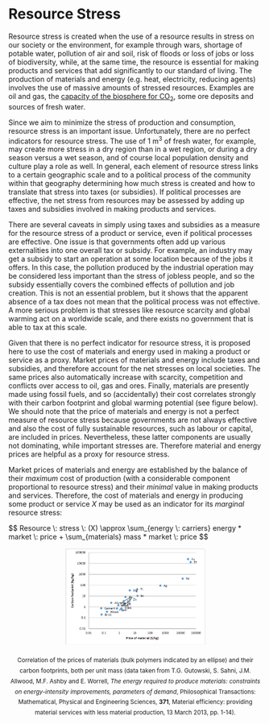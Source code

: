# Resource Stress

Resource stress is created when the use of a resource results in stress on our society or the environment,
for example through wars, shortage of potable water, pollution of air and soil, risk of floods or loss of
jobs or loss of biodiversity, while, at the same time, the resource is essential for making products and
services that add significantly to our standard of living. The production of materials and energy (e.g.
heat, electricity, reducing agents) involves the use of massive amounts of stressed resources. Examples
are oil and gas, the [capacity of the biosphere for CO<sub>2</sub>](https://njeapp2.github.io/RWE-Track/Atom3/Page3), some ore deposits and sources of fresh water.

Since we aim to minimize the stress of production and consumption, resource stress is an important
issue. Unfortunately, there are no perfect indicators for resource stress. The use of 1 m<sup>3</sup> of fresh water,
for example, may create more stress in a dry region than in a wet region, or during a dry season versus
a wet season, and of course local population density and culture play a role as well. In general, each
element of resource stress links to a certain geographic scale and to a political process of the
community within that geography determining how much stress is created and how to translate that
stress into taxes (or subsidies). If political processes are effective, the net stress from resources may be
assessed by adding up taxes and subsidies involved in making products and services.

There are several caveats in simply using taxes and subsidies as a measure for the resource stress of a
product or service, even if political processes are effective. One issue is that governments often add up
various externalities into one overall tax or subsidy. For example, an industry may get a subsidy to start
an operation at some location because of the jobs it offers. In this case, the pollution produced by the
industrial operation may be considered less important than the stress of jobless people, and so the
subsidy essentially covers the combined effects of pollution and job creation. This is not an essential
problem, but it shows that the apparent absence of a tax does not mean that the political process was
not effective. A more serious problem is that stresses like resource scarcity and global warming act on a
worldwide scale, and there exists no government that is able to tax at this scale.

Given that there is no perfect indicator for resource stress, it is proposed here to use the cost of
materials and energy used in making a product or service as a proxy. Market prices of materials and
energy include taxes and subsidies, and therefore account for the net stresses on local societies. The
same prices also automatically increase with scarcity, competition and conflicts over access to oil, gas
and ores. Finally, materials are presently made using fossil fuels, and so (accidentally) their cost
correlates strongly with their carbon footprint and global warming potential (see figure below). We
should note that the price of materials and energy is not a perfect measure of resource stress because
governments are not always effective and also the cost of fully sustainable resources, such as labour or
capital, are included in prices. Nevertheless, these latter components are usually not dominating, while
important stresses are. Therefore material and energy prices are helpful as a proxy for resource stress.

Market prices of materials and energy are established by the balance of their *maximum* cost of
production (with a considerable component proportional to resource stress) and their *minimal* value in
making products and services. Therefore, the cost of materials and energy in producing some product
or service *X* may be used as an indicator for its *marginal* resource stress:

<!-- ```html -->
<html>
  <head>
    <script src="https://polyfill.io/v3/polyfill.min.js?features=es6"></script>
    <script src="https://cdn.mathjax.org/mathjax/latest/MathJax.js?config=TeX-AMS_CHTML"></script>
  </head>
  <body>
    <p>
      $$ Resource \: stress \: (X) \approx \sum_{energy \: carriers} energy * market \: price + \sum_{materials} mass * market \: price $$
    </p>
  </body>
</html>

<p align="center">
<img src="Photo9.1.png" width="55%" height="55%">
</p>

<p align="center">
<sub>Correlation of the prices of materials (bulk polymers indicated by an ellipse) and their carbon footprints, both per unit mass
(data taken from T.G. Gutowski, S. Sahni, J.M. Allwood, M.F. Ashby and E. Worrell, <i>The energy required to produce
materials: constraints on energy-intensity improvements, parameters of demand</i>, Philosophical Transactions: Mathematical,
Physical and Engineering Sciences, <b>371</b>, Material efficiency: providing material services with less material production, 13
March 2013, pp. 1-14).</sub>
</p>
